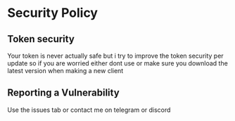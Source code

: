 # Security Policy

## Token security
 Your token is never actually safe but i try to improve the token security per update
 so if you are worried either dont use or make sure you download the latest version when making a new client

## Reporting a Vulnerability
Use the issues tab or contact me on telegram or discord
